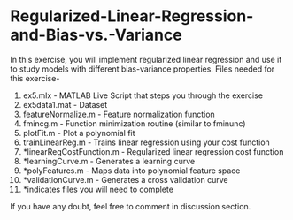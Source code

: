 # Regularized-Linear-Regression-and-Bias-vs.-Variance

In this exercise, you will implement regularized linear regression and use it to study models with different bias-variance properties.
Files needed for this exercise-

1. ex5.mlx - MATLAB Live Script that steps you through the exercise
2. ex5data1.mat - Dataset
3. featureNormalize.m - Feature normalization function
4. fmincg.m - Function minimization routine (similar to fminunc)
5. plotFit.m - Plot a polynomial fit
6. trainLinearReg.m - Trains linear regression using your cost function
7. *linearRegCostFunction.m - Regularized linear regression cost function
8. *learningCurve.m - Generates a learning curve
9. *polyFeatures.m - Maps data into polynomial feature space
10. *validationCurve.m - Generates a cross validation curve
11. *indicates files you will need to complete

If you have any doubt, feel free to comment in discussion section.
